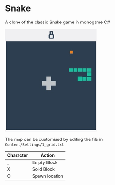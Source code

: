 # Snake
A clone of the classic Snake game in monogame C#

<img src="https://github.com/gmich/Snake/blob/master/SnakeClone/Content/ingame_screenshot.jpg" 
alt="Snake Screenshot" 
title="Snake"> 

The map can be customised by editing the file in `Content/Settings/1_grid.txt`

|      Character          |      Action            | 
|-------------------------|------------------------|
|       _                 |      Empty Block       | 
|       X                 |      Solid Block       | 
|       O                 |      Spawn location    |  
